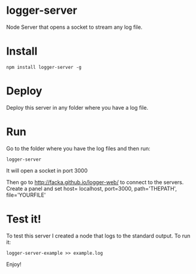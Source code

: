 # logger-server
Node Server that opens a socket to stream any log file.


# Install
```
npm install logger-server -g
```
# Deploy
Deploy this server in any folder where you have a log file.

# Run

Go to the folder where you have the log files and then run:

```
logger-server
```
It will open a socket in port 3000

Then go to http://facka.github.io/logger-web/ to connect to the servers. Create a panel and set host= localhost, port=3000, path='THEPATH', file='YOURFILE'


# Test it!

To test this server I created a node that logs to the standard output. To run it:
```
logger-server-example >> example.log
```

Enjoy!

